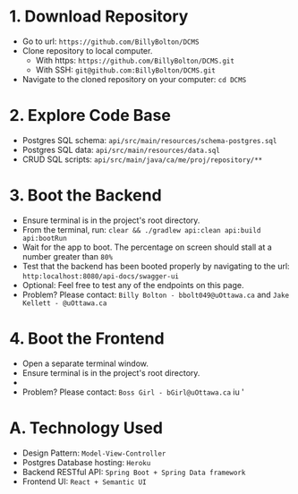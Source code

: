 
# 1. Download Repository

- Go to url: `https://github.com/BillyBolton/DCMS`
- Clone repository to local computer.
  - With https: `https://github.com/BillyBolton/DCMS.git`
  - With SSH: `git@github.com:BillyBolton/DCMS.git`
- Navigate to the cloned repository on your computer: `cd DCMS`

# 2. Explore Code Base

- Postgres SQL schema: `api/src/main/resources/schema-postgres.sql`
- Postgres SQL data: `api/src/main/resources/data.sql`
- CRUD SQL scripts: `api/src/main/java/ca/me/proj/repository/**`

# 3. Boot the Backend

- Ensure terminal is in the project's root directory.
- From the terminal, run: `clear && ./gradlew api:clean api:build api:bootRun`
- Wait for the app to boot. The percentage on screen should stall at a number greater than `80%`
- Test that the backend has been booted properly by navigating to the url: `http:localhost:8080/api-docs/swagger-ui`
- Optional: Feel free to test any of the endpoints on this page.
- Problem? Please contact: `Billy Bolton - bbolt049@uOttawa.ca` and `Jake Kellett - @uOttawa.ca`

# 4. Boot the Frontend

- Open a separate terminal window.
- Ensure terminal is in the project's root directory.
-
- Problem? Please contact: `Boss Girl - bGirl@uOttawa.ca`
iu
'

# A. Technology Used

- Design Pattern: `Model-View-Controller`
- Postgres Database hosting: `Heroku`
- Backend RESTful API: `Spring Boot + Spring Data framework`
- Frontend UI: `React + Semantic UI`
